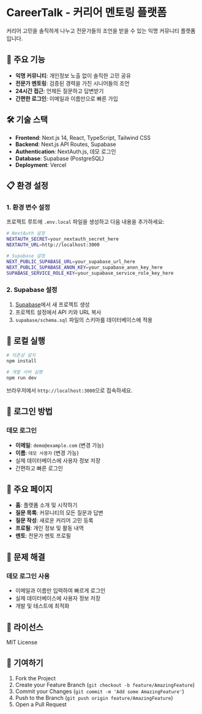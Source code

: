 # CareerTalk - 커리어 멘토링 플랫폼

커리어 고민을 솔직하게 나누고 전문가들의 조언을 받을 수 있는 익명 커뮤니티 플랫폼입니다.

## 🚀 주요 기능

- **익명 커뮤니티**: 개인정보 노출 없이 솔직한 고민 공유
- **전문가 멘토링**: 검증된 경력을 가진 시니어들의 조언
- **24시간 접근**: 언제든 질문하고 답변받기
- **간편한 로그인**: 이메일과 이름만으로 빠른 가입

## 🛠️ 기술 스택

- **Frontend**: Next.js 14, React, TypeScript, Tailwind CSS
- **Backend**: Next.js API Routes, Supabase
- **Authentication**: NextAuth.js, 데모 로그인
- **Database**: Supabase (PostgreSQL)
- **Deployment**: Vercel

## 📋 환경 설정

### 1. 환경 변수 설정

프로젝트 루트에 `.env.local` 파일을 생성하고 다음 내용을 추가하세요:

```bash
# NextAuth 설정
NEXTAUTH_SECRET=your_nextauth_secret_here
NEXTAUTH_URL=http://localhost:3000

# Supabase 설정
NEXT_PUBLIC_SUPABASE_URL=your_supabase_url_here
NEXT_PUBLIC_SUPABASE_ANON_KEY=your_supabase_anon_key_here
SUPABASE_SERVICE_ROLE_KEY=your_supabase_service_role_key_here
```

### 2. Supabase 설정

1. [Supabase](https://supabase.com/)에서 새 프로젝트 생성
2. 프로젝트 설정에서 API 키와 URL 복사
3. `supabase/schema.sql` 파일의 스키마를 데이터베이스에 적용

## 🚀 로컬 실행

```bash
# 의존성 설치
npm install

# 개발 서버 실행
npm run dev
```

브라우저에서 `http://localhost:3000`으로 접속하세요.

## 🔐 로그인 방법

### 데모 로그인
- **이메일**: `demo@example.com` (변경 가능)
- **이름**: `데모 사용자` (변경 가능)
- 실제 데이터베이스에 사용자 정보 저장
- 간편하고 빠른 로그인

## 📱 주요 페이지

- **홈**: 플랫폼 소개 및 시작하기
- **질문 목록**: 커뮤니티의 모든 질문과 답변
- **질문 작성**: 새로운 커리어 고민 등록
- **프로필**: 개인 정보 및 활동 내역
- **멘토**: 전문가 멘토 프로필

## 🐛 문제 해결

### 데모 로그인 사용
- 이메일과 이름만 입력하여 빠르게 로그인
- 실제 데이터베이스에 사용자 정보 저장
- 개발 및 테스트에 최적화

## 📄 라이선스

MIT License

## 🤝 기여하기

1. Fork the Project
2. Create your Feature Branch (`git checkout -b feature/AmazingFeature`)
3. Commit your Changes (`git commit -m 'Add some AmazingFeature'`)
4. Push to the Branch (`git push origin feature/AmazingFeature`)
5. Open a Pull Request
